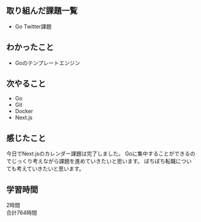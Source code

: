 ## 取り組んだ課題一覧
- Go Twitter課題

## わかったこと
- Goのテンプレートエンジン

## 次やること
- Go
- Git
- Docker
- Next.js

## 感じたこと
今日でNext.jsのカレンダー課題は完了しました。
Goに集中することができるのでじっくり考えながら課題を進めていきたいと思います。
ぼちぼち転職についても考えていきたいと思います。


## 学習時間
2時間<br />
合計764時間
